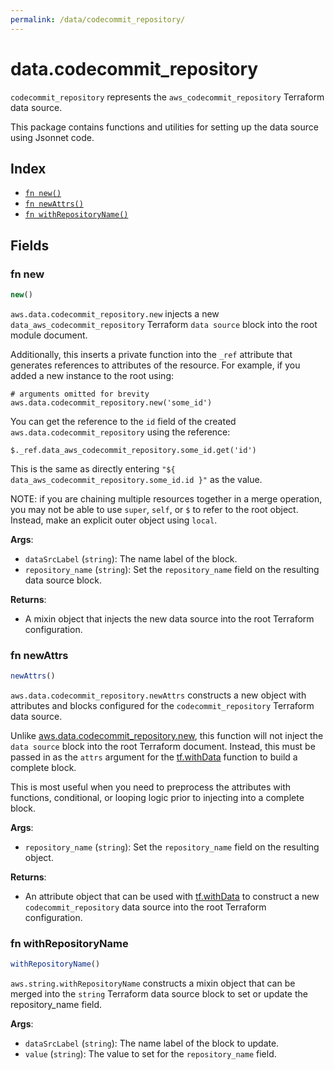```yaml
---
permalink: /data/codecommit_repository/
---
```


# data.codecommit_repository

`codecommit_repository` represents the `aws_codecommit_repository` Terraform data source.



This package contains functions and utilities for setting up the data source using Jsonnet code.


## Index

* [`fn new()`](#fn-new)
* [`fn newAttrs()`](#fn-newattrs)
* [`fn withRepositoryName()`](#fn-withrepositoryname)

## Fields

### fn new

```ts
new()
```


`aws.data.codecommit_repository.new` injects a new `data_aws_codecommit_repository` Terraform `data source`
block into the root module document.

Additionally, this inserts a private function into the `_ref` attribute that generates references to attributes of the
resource. For example, if you added a new instance to the root using:

    # arguments omitted for brevity
    aws.data.codecommit_repository.new('some_id')

You can get the reference to the `id` field of the created `aws.data.codecommit_repository` using the reference:

    $._ref.data_aws_codecommit_repository.some_id.get('id')

This is the same as directly entering `"${ data_aws_codecommit_repository.some_id.id }"` as the value.

NOTE: if you are chaining multiple resources together in a merge operation, you may not be able to use `super`, `self`,
or `$` to refer to the root object. Instead, make an explicit outer object using `local`.

**Args**:
  - `dataSrcLabel` (`string`): The name label of the block.
  - `repository_name` (`string`): Set the `repository_name` field on the resulting data source block.

**Returns**:
- A mixin object that injects the new data source into the root Terraform configuration.


### fn newAttrs

```ts
newAttrs()
```


`aws.data.codecommit_repository.newAttrs` constructs a new object with attributes and blocks configured for the `codecommit_repository`
Terraform data source.

Unlike [aws.data.codecommit_repository.new](#fn-new), this function will not inject the `data source`
block into the root Terraform document. Instead, this must be passed in as the `attrs` argument for the
[tf.withData](https://github.com/tf-libsonnet/core/tree/main/docs#fn-withdata) function to build a complete block.

This is most useful when you need to preprocess the attributes with functions, conditional, or looping logic prior to
injecting into a complete block.

**Args**:
  - `repository_name` (`string`): Set the `repository_name` field on the resulting object.

**Returns**:
  - An attribute object that can be used with [tf.withData](https://github.com/tf-libsonnet/core/tree/main/docs#fn-withdata) to construct a new `codecommit_repository` data source into the root Terraform configuration.


### fn withRepositoryName

```ts
withRepositoryName()
```

`aws.string.withRepositoryName` constructs a mixin object that can be merged into the `string`
Terraform data source block to set or update the repository_name field.



**Args**:
  - `dataSrcLabel` (`string`): The name label of the block to update.
  - `value` (`string`): The value to set for the `repository_name` field.
